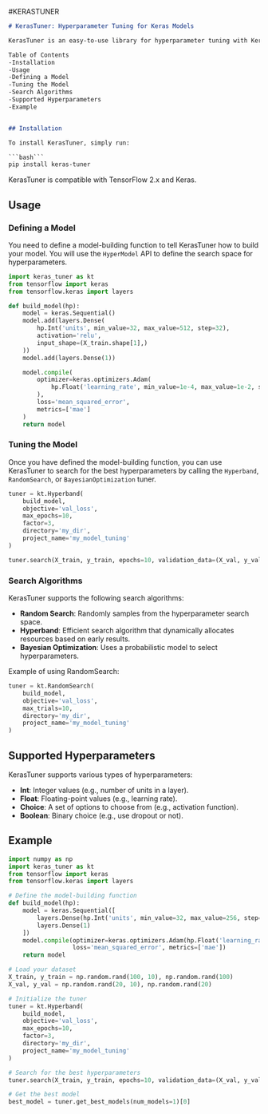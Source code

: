 #KERASTUNER
```markdown
# KerasTuner: Hyperparameter Tuning for Keras Models

KerasTuner is an easy-to-use library for hyperparameter tuning with Keras. It allows you to automatically search for the best hyperparameters for your Keras model using various search algorithms.

Table of Contents
-Installation
-Usage
-Defining a Model
-Tuning the Model
-Search Algorithms
-Supported Hyperparameters
-Example


## Installation

To install KerasTuner, simply run:

```bash```
pip install keras-tuner
```

KerasTuner is compatible with TensorFlow 2.x and Keras.

## Usage

### Defining a Model

You need to define a model-building function to tell KerasTuner how to build your model. You will use the `HyperModel` API to define the search space for hyperparameters.

```python
import keras_tuner as kt
from tensorflow import keras
from tensorflow.keras import layers

def build_model(hp):
    model = keras.Sequential()
    model.add(layers.Dense(
        hp.Int('units', min_value=32, max_value=512, step=32),
        activation='relu', 
        input_shape=(X_train.shape[1],)
    ))
    model.add(layers.Dense(1))

    model.compile(
        optimizer=keras.optimizers.Adam(
            hp.Float('learning_rate', min_value=1e-4, max_value=1e-2, sampling='log')
        ),
        loss='mean_squared_error',
        metrics=['mae']
    )
    return model
```

### Tuning the Model

Once you have defined the model-building function, you can use KerasTuner to search for the best hyperparameters by calling the `Hyperband`, `RandomSearch`, or `BayesianOptimization` tuner.

```python
tuner = kt.Hyperband(
    build_model,
    objective='val_loss',
    max_epochs=10,
    factor=3,
    directory='my_dir',
    project_name='my_model_tuning'
)

tuner.search(X_train, y_train, epochs=10, validation_data=(X_val, y_val))
```

### Search Algorithms

KerasTuner supports the following search algorithms:

- **Random Search**: Randomly samples from the hyperparameter search space.
- **Hyperband**: Efficient search algorithm that dynamically allocates resources based on early results.
- **Bayesian Optimization**: Uses a probabilistic model to select hyperparameters.

Example of using RandomSearch:

```python
tuner = kt.RandomSearch(
    build_model,
    objective='val_loss',
    max_trials=10,
    directory='my_dir',
    project_name='my_model_tuning'
)
```

## Supported Hyperparameters

KerasTuner supports various types of hyperparameters:

- **Int**: Integer values (e.g., number of units in a layer).
- **Float**: Floating-point values (e.g., learning rate).
- **Choice**: A set of options to choose from (e.g., activation function).
- **Boolean**: Binary choice (e.g., use dropout or not).

## Example

```python
import numpy as np
import keras_tuner as kt
from tensorflow import keras
from tensorflow.keras import layers

# Define the model-building function
def build_model(hp):
    model = keras.Sequential([
        layers.Dense(hp.Int('units', min_value=32, max_value=256, step=32), activation='relu'),
        layers.Dense(1)
    ])
    model.compile(optimizer=keras.optimizers.Adam(hp.Float('learning_rate', 1e-4, 1e-2, sampling='log')),
                  loss='mean_squared_error', metrics=['mae'])
    return model

# Load your dataset
X_train, y_train = np.random.rand(100, 10), np.random.rand(100)
X_val, y_val = np.random.rand(20, 10), np.random.rand(20)

# Initialize the tuner
tuner = kt.Hyperband(
    build_model,
    objective='val_loss',
    max_epochs=10,
    factor=3,
    directory='my_dir',
    project_name='my_model_tuning'
)

# Search for the best hyperparameters
tuner.search(X_train, y_train, epochs=10, validation_data=(X_val, y_val))

# Get the best model
best_model = tuner.get_best_models(num_models=1)[0]
```
